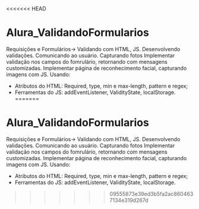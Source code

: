 <<<<<<< HEAD
# Alura_ValidandoFormularios
Requisições e Formulários-> Validando com HTML, JS. Desenvolvendo validações. Comunicando ao usuário. Capturando fotos
Implementar validação nos campos do fomrulário, retornando com mensagens customizadas. Implementar página de reconhecimento facial, capturando imagens com JS.
Usando:
* Atributos do HTML: Required, type, min e max-length, pattern e regex;
* Ferramentas do JS: addEventListener, ValidityState, localStorage.
=======
# Alura_ValidandoFormularios
Requisições e Formulários-> Validando com HTML, JS. Desenvolvendo validações. Comunicando ao usuário. Capturando fotos
Implementar validação nos campos do fomrulário, retornando com mensagens customizadas. Implementar página de reconhecimento facial, capturando imagens com JS.
Usando:
* Atributos do HTML: Required, type, min e max-length, pattern e regex;
* Ferramentas do JS: addEventListener, ValidityState, localStorage.
>>>>>>> 09555873e39ed3b5fa2ac8604637134e319d267d
